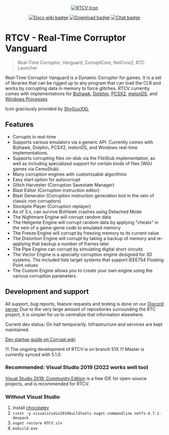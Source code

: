 <p align="center">
    <a href="https://corrupt.wiki/"><img src="Assets/Graphical Assets/Vanguard/icon.ico" alt="RTCV Icon" /></a>
</p>

<p align="center">
    <!-- Github action -->
    <!-- <a href="https://github.com/ircluzar/RTCV/actions?query=workflow%3ABuild+branch%505"><img src="https://github.com/ircluzar/RTCV/workflows/Build/badge.svg?branch=505" alt="Build status badge" /></a> -->
    <!-- Wiki -->
    <a href="https://corrupt.wiki/"><img src="https://img.shields.io/badge/docs-corrupt.wiki-blue.svg" alt="Docs wiki badge" /></a>
    <!-- Download -->
    <a href="https://redscientist.com/rtc"><img src="https://img.shields.io/badge/download-RTC-red.svg" alt="Download badge" /></a>
    <!-- Discord -->
    <a href="https://redscientist.com/discord"><img src="https://img.shields.io/discord/279664862836031488.svg" alt="Chat badge" /></a>
    <!-- CodeCov -->
    <!-- <a href="https://codecov.io/gh/redscientistlabs/RTCV/branch/506"><img alt="Codecov" src="https://codecov.io/gh/redscientistlabs/RTCV/branch/506/graph/badge.svg"></a> -->
</p>

# RTCV - Real-Time Corruptor Vanguard

 > Real-Time Corruptor, Vanguard, CorruptCore, NetCore2, RTC Launcher

Real-Time Corruptor Vanguard is a Dynamic Corruptor for games. It is a set of libraries that can be rigged up to any program that can load the CLR and works by corrupting data in memory to force glitches. RTCV currently comes with implementations for [Bizhawk](https://github.com/ircluzar/Bizhawk-Vanguard), [Dolphin](https://github.com/NarryG/dolphin-vanguard/), [PCSX2](https://github.com/NarryG/pcsx2-Vanguard), [melonDS](https://github.com/narryg/melonds-vanguard), and [Windows Processes](https://github.com/narryg/processstub-vanguard).

Icon graciously provided by [ShyGuyXXL](https://twitter.com/shyguyxxl)

## Features
- Corrupts in real-time
- Supports various emulators via a generic API. Currently comes with Bizhawk, Dolphin, PCSX2, melonDS, and Windows real-time implementations.
- Supports corrupting files on-disk via the FileStub implementation, as well as including specialized support for certain kinds of files (WiiU games via CemuStub).
- Many corruption engines with customizable algorithms
- Easy start option for autocorrupt
- Glitch Harvester (Corruption Savestate Manager)
- Blast Editor (Corruption instruction editor)
- Blast Generator (Corruption instruction generation tool in the vein of classic rom corruptors)
- Stockpile Player (Corruption replayer)
- As of 3.x, can survive BizHawk crashes using Detached Mode
- The Nightmare Engine will corrupt random data
- The Hellgenie Engine will corrupt random data by applying "cheats" in the vein of a game-genie code to emulated memory
- The Freeze Engine will corrupt by freezing memory to its current value
- The Distortion Engine will corrupt by taking a backup of memory and re-applying that backup a number of frames later.
- The Pipe Engine can corrupt by simulating digital short circuits
- The Vector Engine is a specialty corruption engine designed for 3D systems. The included lists target systems that support IEEE754 Floating Point values
- The Custom Engine allows you to create your own engine using the various corruption parameters.

## Development and support

All support, bug reports, feature requests and testing is done on our [Discord server](https://redscientist.com/RTC) 
Due to the very large amount of repositories surrounding the RTC project, it is simpler for us to centralize that information elsewhere.

Current dev status: On halt temporarily. Infrastructure and services are kept maintained.

[Dev startup guide on Corrupt.wiki](https://corrupt.wiki/rtcv/other-rtc-guides/rtcv-dev-startup-guide)

!!! The ongoing development of RTCV is on branch 51X
!!! Master is currently synced with 5.1.0

### Recommended: Visual Studio 2019 (2022 works well too)
[Visual Studio 2019: Community Edition](https://visualstudio.microsoft.com/vs/community/) is a free IDE for open-source projects, and is recommended for RTCV.

### Without Visual Studio

1. Install [chocolatey](https://chocolatey.org/install)
1. `cinst -y visualstudio2019buildtools nuget.commandline netfx-4.7.1-devpack`
1. `nuget restore RTCV.sln`
1. `msbuild.exe`
